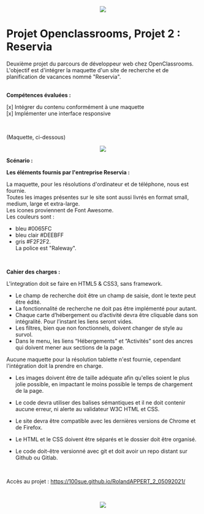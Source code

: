 <p align="center">
<img src= "https://user-images.githubusercontent.com/90606431/151769677-b99dbf89-68f6-46b6-9f01-ace009ae7202.jpg" />
</p>


# Projet Openclassrooms, Projet 2 : Reservia # 
Deuxième projet du parcours de développeur web chez OpenClassrooms.<br>
L'objectif est d'intégrer la maquette d'un site de recherche et de planification de vacances nommé "Reservia".<br>
<br>

<strong>Compétences évaluées :</strong>

[x]  Intégrer du contenu conformément à une maquette<br>
[x]  Implémenter une interface responsive

<br>


(Maquette, ci-dessous)


<p align="center">
<img src="https://user-images.githubusercontent.com/90606431/136689066-5b6d4144-c507-4b99-823d-7f473aeeb7bd.png"/>
</p>

<strong>Scénario :</strong><br>

<strong>Les éléments fournis par l'entreprise Reservia :</strong><br>

La maquette, pour les résolutions d'ordinateur et de téléphone, nous est fournie.<br>
Toutes les images présentes sur le site sont aussi livrés en format small, medium, large et extra-large.<br>
Les icones proviennent de Font Awesome.<br>
Les couleurs sont :<br>
- bleu #0065FC<br> 
- bleu clair #DEEBFF <br>
- gris #F2F2F2.<br>
La police est "Raleway".<br>

<br>

<strong>Cahier des charges :</strong>

L'integration doit se faire en HTML5 & CSS3, sans framework.<br>

- Le champ de recherche doit être un champ de saisie, dont le texte peut être édité.<br>
- La fonctionnalité de recherche ne doit pas être implémenté pour autant.<br>
- Chaque carte d’hébergement ou d’activité devra être cliquable dans son intégralité. Pour l’instant les liens seront vides.<br>
- Les filtres, bien que non fonctionnels, doivent changer de style au survol.<br>
- Dans le menu, les liens “Hébergements” et “Activités” sont des ancres qui doivent mener aux sections de la page.<br>

Aucune maquette pour la résolution tablette n'est fournie, cependant l'intégration doit la prendre en charge.<br>
- Les images doivent être de taille adéquate afin qu'elles soient le plus jolie possible, en impactant le moins possible le temps de chargement de la page.<br>

- Le code devra utiliser des balises sémantiques et il ne doit contenir aucune erreur, ni alerte au validateur W3C HTML et CSS.<br>
- Le site devra être compatible avec les dernières versions de Chrome et de Firefox.<br>
- Le HTML et le CSS doivent être séparés et le dossier doit être organisé.<br>
- Le code doit-être versionné avec git et doit avoir un repo distant sur Github ou Gitlab.<br>

<br>

Accès au projet : https://100sue.github.io/RolandAPPERT_2_05092021/

<br>

  <p align="center">
<img src= "https://user-images.githubusercontent.com/90606431/151660985-c0a30670-7d3b-4b86-89fe-566e96a15e79.jpg" />
</p>


